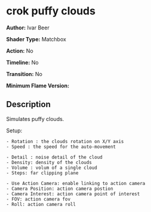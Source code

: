 # crok puffy clouds

**Author:** Ivar Beer

**Shader Type:** Matchbox

**Action:** No

**Timeline:** No

**Transition:** No

**Minimum Flame Version:** 


## Description
Simulates puffy clouds.

Setup:

    - Rotation : the clouds rotation on X/Y axis
    - Speed : the speed for the auto-movement

    - Detail : noise detail of the cloud
    - Density: density of the clouds
    - Volume : volum of a single cloud
    - Steps: far clipping plane

    - Use Action Camera: enable linking to action camera
    - Camera Position: action camera postion
    - Camera Interest: action camera point of interest
    - FOV: action camera fov
    - Roll: action camera roll
